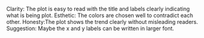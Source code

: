 Clarity: The plot is easy to read with the title and labels clearly indicating what is being plot. Esthetic: The colors are chosen well to contradict each other. Honesty:The plot shows the trend clearly without misleading readers. Suggestion: Maybe the x and y labels can be written in larger font.
